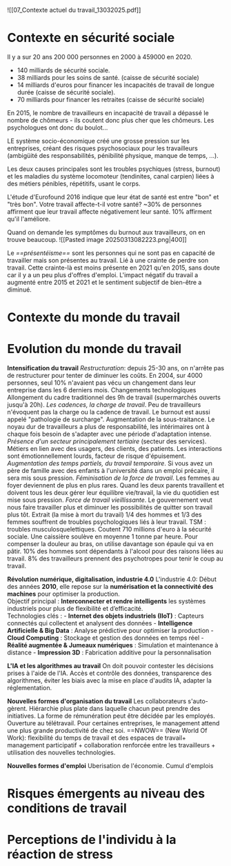 ![[07_Contexte actuel du travail_13032025.pdf]]

# Contexte en sécurité sociale
Il y a sur 20 ans 
200 000 personnes en 2000 à 459000 en 2020. 
- 140 milliards de sécurité sociale. 
- 38 milliards pour les soins de santé. (caisse de sécurité sociale)
- 14 milliards d'euros pour financer les incapacités de travail de longue durée (caisse de sécurité sociale).
- 70 milliards pour financer les retraites (caisse de sécurité sociale)

En 2015, le nombre de travailleurs en incapacité de travail a dépassé le nombre de chômeurs - ils coutent donc plus cher que les chômeurs. Les psychologues ont donc du boulot...

LE système socio-économique créé une grosse pression sur les entreprises, créant des risques psychosociaux pour les travailleurs (ambigüité des responsabilités, pénibilité physique, manque de temps, ...).

Les deux causes principales sont les troubles psychiques (stress, burnout) et les maladies du système locomoteur (tendinites, canal carpien) liées à des métiers pénibles, répétitifs, usant le corps.

L'étude d'Eurofound 2016 indique que leur état de santé est entre "bon" et "très bon". 
Votre travail affecte-t-il votre santé? ~30% de personnes affirment que leur travail affecte négativement leur santé. 10% affirment qu'il l'améliore.

Quand on demande les symptômes du burnout aux travailleurs, on en trouve beaucoup.
![[Pasted image 20250313082223.png|400]]

Le *==présentéisme==* sont les personnes qui ne sont pas en capacité de travailler mais son présentes au travail. Lié à une crainte de perdre son travail. Cette crainte-là est moins présente en 2021 qu'en 2015, sans doute car il y a un peu plus d'offres d'emploi. 
L'impact négatif du travail a augmenté entre 2015 et 2021 et le sentiment subjectif de bien-être a diminué.
# Contexte du monde du travail
# Evolution du monde du travail
**Intensification du travail**
	*Restructuration*: depuis 25-30 ans, on n'arrête pas de restructurer pour tenter de diminuer les coûts. En 2004, sur 4000 personnes, seul 10% n'avaient pas vécu un changement dans leur entreprise dans les 6 derniers mois.
	Changements technologiques
	${}$
	Allongement du cadre traditionnel des 9h de travail (supermarchés ouverts jusqu'à 20h).
	${}$
	*Les cadences, la charge de travail*. Peu de travailleurs n'évoquent pas la charge ou la cadence de travail. Le burnout est aussi appelé "pathologie de surcharge".
	Augmentation de la sous-traitance. Le noyau dur de travailleurs a plus de responsabilité, les intérimaires ont à chaque fois besoin de s'adapter avec une période d'adaptation intense.
	${}$
	*Présence d'un secteur principalement tertiaire* (secteur des services). Métiers en lien avec des usagers, des clients, des patients. Les interactions sont émotionnellement lourds, facteur de risque d'épuisement.
	${}$
	*Augmentation des temps partiels, du travail temporaire*. Si vous avez un père de famille avec des enfants à l'université dans un emploi précaire, il sera mis sous pression.
	${}$
	*Féminisation de la force de travail*. Les femmes au foyer deviennent de plus en plus rares. Quand les deux parents travaillent et doivent tous les deux gérer leur équilibre vie/travail, la vie du quotidien est mise sous pression.
	${}$
	*Force de travail vieillissante*. Le gouvernement veut nous faire travailler plus et diminuer les possibilités de quitter son travail plus tôt.
	${}$
	Extrait (la mise à mort du travail)
	1/4 des hommes et 1/3 des femmes souffrent de troubles psychologiques liés à leur travail. TSM : troubles musculosquelettiques. Coutent 710 millions d'euro à la sécurité sociale. Une caissière soulève en moyenne 1 tonne par heure. Pour compenser la douleur au bras, on utilise davantage son épaule qui va en pâtir.
	10% des hommes sont dépendants à l'alcool pour des raisons liées au travail.
	8% des travailleurs prennent des psychotropes pour tenir le coup au travail. 
	

**Révolution numérique, digitalisation, industrie 4.0**
	L'industrie 4.0: Début des années **2010**, elle repose sur la **numérisation et la connectivité des machines** pour optimiser la production.  
	Objectif principal : **Interconnecter et rendre intelligents** les systèmes industriels pour plus de flexibilité et d’efficacité.  
	Technologies clés :
	- **Internet des objets industriels (IIoT)** : Capteurs connectés qui collectent et analysent des données
	- **Intelligence Artificielle & Big Data** : Analyse prédictive pour optimiser la production
	- **Cloud Computing** : Stockage et gestion des données en temps réel
	- **Réalité augmentée & Jumeaux numériques** : Simulation et maintenance à distance
	- **Impression 3D** : Fabrication additive pour la personnalisation

**L'IA et les algorithmes au travail**
	On doit pouvoir contester les décisions prises à l'aide de l'IA. Accès et contrôle des données, transparence des algorithmes, éviter les biais avec la mise en place d'audits IA, adapter la réglementation.

**Nouvelles formes d'organisation du travail**
	Les collaborateurs s'auto-gèrent. Hiérarchie plus plate dans laquelle chacun peut prendre des initiatives. La forme de rémunération peut être décidée par les employés.
	Ouverture au télétravail. Pour certaines entreprises, le management attend une plus grande productivité de chez soi. 
	==NWOW== (New World Of Work): flexibilité du temps de travail et des espaces de travail+ management participatif + collaboration renforcée entre les travailleurs + utilisation des nouvelles technologies.

**Nouvelles formes d'emploi**
	Uberisation de l'économie.
	Cumul d'emplois
# Risques émergents au niveau des conditions de travail
# Perceptions de l'individu à la réaction de stress